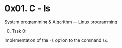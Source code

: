 # 0x01. C - ls

System programming & Algorithm ― Linux programming

0. Task 0:

  Implementation of the `-l` option to the command `ls`.
